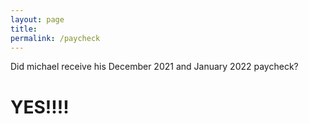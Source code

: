 ```yaml
---
layout: page
title: 
permalink: /paycheck
---
```


Did michael receive his December 2021 and January 2022 paycheck?

# YES!!!!